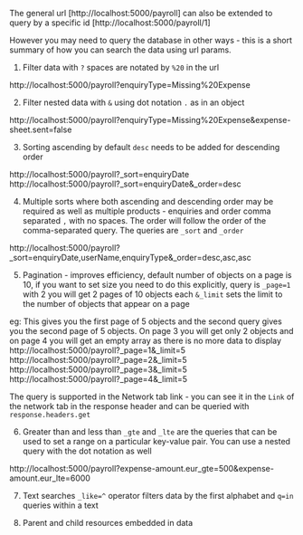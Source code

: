 The general url [http://localhost:5000/payroll] can also be extended to query by a specific id [http://localhost:5000/payroll/1]

However you may need to query the database in other ways - this is a short summary of how you can search the data using url params.


1. Filter data with `?` spaces are notated by `%20` in the url

http://localhost:5000/payroll?enquiryType=Missing%20Expense

2. Filter nested data with `&` using dot notation `.` as in an object

http://localhost:5000/payroll?enquiryType=Missing%20Expense&expense-sheet.sent=false

3. Sorting ascending by default `desc` needs to be added for descending order

http://localhost:5000/payroll?_sort=enquiryDate
http://localhost:5000/payroll?_sort=enquiryDate&_order=desc

4. Multiple sorts where both ascending and descending order may be required as well as multiple products - enquiries and order comma separated `,` with no spaces. The order will follow the order of the comma-separated query. The queries are `_sort` and `_order`

http://localhost:5000/payroll?_sort=enquiryDate,userName,enquiryType&_order=desc,asc,asc

5. Pagination - improves efficiency, default number of objects on a page is 10, if you want to set size you need to do this explicitly, query is `_page=1` with 2 you will get 2 pages of 10 objects each `&_limit` sets the limit to the number of objects that appear on a page

eg: This gives you the first page of 5 objects and the second query gives you the second page of 5 objects. On page 3 you will get only 2 objects and on page 4 you will get an empty array as there is no more data to display
http://localhost:5000/payroll?_page=1&_limit=5
http://localhost:5000/payroll?_page=2&_limit=5
http://localhost:5000/payroll?_page=3&_limit=5
http://localhost:5000/payroll?_page=4&_limit=5

The query is supported in the Network tab link - you can see it in the `Link` of the network tab in the response header and can be queried with `response.headers.get`

6. Greater than and less than `_gte` and  `_lte` are the queries that can be used to set a range on a particular key-value pair. You can use a nested query with the dot notation as well

http://localhost:5000/payroll?expense-amount.eur_gte=500&expense-amount.eur_lte=6000

7. Text searches `_like=^` operator filters data by the first alphabet and `q=in` queries within a text

8. Parent and child resources embedded in data